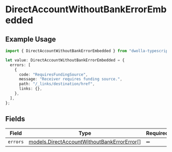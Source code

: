 # DirectAccountWithoutBankErrorEmbedded

## Example Usage

```typescript
import { DirectAccountWithoutBankErrorEmbedded } from "dwolla-typescript/models";

let value: DirectAccountWithoutBankErrorEmbedded = {
  errors: [
    {
      code: "RequiresFundingSource",
      message: "Receiver requires funding source.",
      path: "/_links/destination/href",
      links: {},
    },
  ],
};
```

## Fields

| Field                                                                                          | Type                                                                                           | Required                                                                                       | Description                                                                                    |
| ---------------------------------------------------------------------------------------------- | ---------------------------------------------------------------------------------------------- | ---------------------------------------------------------------------------------------------- | ---------------------------------------------------------------------------------------------- |
| `errors`                                                                                       | [models.DirectAccountWithoutBankErrorError](../models/directaccountwithoutbankerrorerror.md)[] | :heavy_minus_sign:                                                                             | N/A                                                                                            |